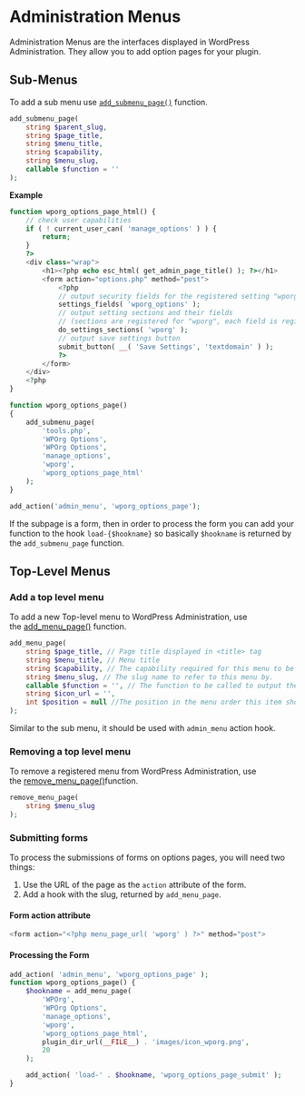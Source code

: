 # Administration Menus
Administration Menus are the interfaces displayed in WordPress Administration. They allow you to add option pages for your plugin.

## Sub-Menus
To add a sub menu use [`add_submenu_page()`]() function.

```php
add_submenu_page(
	string $parent_slug,
	string $page_title,
	string $menu_title,
	string $capability,
	string $menu_slug,
	callable $function = ''
);
```

**Example**

```php
function wporg_options_page_html() {
	// check user capabilities
	if ( ! current_user_can( 'manage_options' ) ) {
		return;
	}
	?>
	<div class="wrap">
		<h1><?php echo esc_html( get_admin_page_title() ); ?></h1>
		<form action="options.php" method="post">
			<?php
			// output security fields for the registered setting "wporg_options"
			settings_fields( 'wporg_options' );
			// output setting sections and their fields
			// (sections are registered for "wporg", each field is registered to a specific section)
			do_settings_sections( 'wporg' );
			// output save settings button
			submit_button( __( 'Save Settings', 'textdomain' ) );
			?>
		</form>
	</div>
	<?php
}

function wporg_options_page()
{
	add_submenu_page(
		'tools.php',
		'WPOrg Options',
		'WPOrg Options',
		'manage_options',
		'wporg',
		'wporg_options_page_html'
	);
}

add_action('admin_menu', 'wporg_options_page');
```

If the subpage is a form, then in order to process the form you can add your function to the hook `load-{$hookname}` so basically `$hookname` is returned by the `add_submenu_page` function.

## Top-Level Menus
### Add a top level menu
To add a new Top-level menu to WordPress Administration, use the [add_menu_page()](https://developer.wordpress.org/reference/functions/add_menu_page/) function.

```php
add_menu_page(
    string $page_title, // Page title displayed in <title> tag
    string $menu_title, // Menu title
    string $capability, // The capability required for this menu to be displayed to the user.
    string $menu_slug, // The slug name to refer to this menu by.
    callable $function = '', // The function to be called to output the content for this page.
    string $icon_url = '',
    int $position = null //The position in the menu order this item should appear.
);
```

Similar to the sub menu, it should be used with `admin_menu` action hook.

### Removing a top level menu

To remove a registered menu from WordPress Administration, use the [remove_menu_page()](https://developer.wordpress.org/reference/functions/remove_menu_page/)function.

```php
remove_menu_page(
    string $menu_slug
);
```

### Submitting forms

To process the submissions of forms on options pages, you will need two things:

1. Use the URL of the page as the `action` attribute of the form.
2. Add a hook with the slug, returned by `add_menu_page`.

#### Form action attribute

```php
<form action="<?php menu_page_url( 'wporg' ) ?>" method="post">
```

#### Processing the Form

```php
add_action( 'admin_menu', 'wporg_options_page' );
function wporg_options_page() {
	$hookname = add_menu_page(
		'WPOrg',
		'WPOrg Options',
		'manage_options',
		'wporg',
		'wporg_options_page_html',
		plugin_dir_url(__FILE__) . 'images/icon_wporg.png',
		20
	);

	add_action( 'load-' . $hookname, 'wporg_options_page_submit' );
}
```

